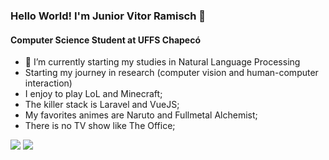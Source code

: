 ### Hello World! I'm Junior Vitor Ramisch 👋

#### Computer Science Student at UFFS Chapecó

- 🌱 I’m currently starting my studies in Natural Language Processing
- Starting my journey in research (computer vision and human-computer interaction)
- I enjoy to play LoL and Minecraft;
- The killer stack is Laravel and VueJS;
- My favorites animes are Naruto and Fullmetal Alchemist;
- There is no TV show like The Office;

<div style="display:inline;">
<img src="https://github-readme-stats.vercel.app/api/top-langs/?username=arufonsekun&layout=compact)](https://github.com/anuraghazra/github-readme-stats" />
<img src="https://github-readme-stats.vercel.app/api?username=arufonsekun" />
</div>
